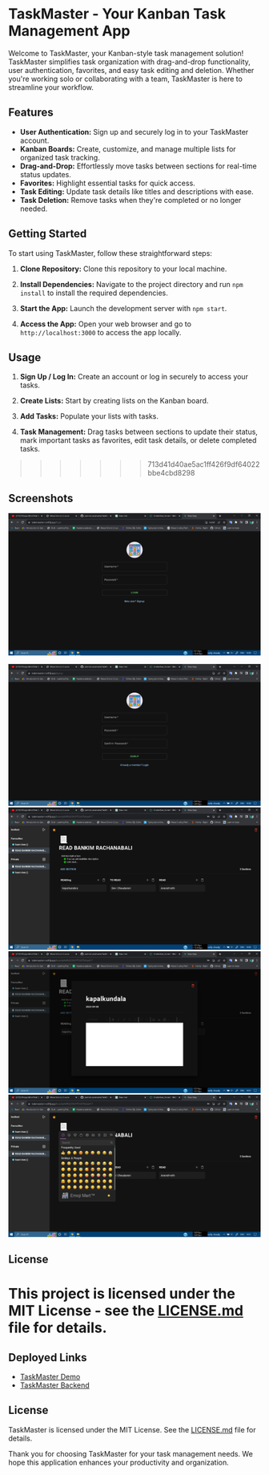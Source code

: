 
# TaskMaster - Your Kanban Task Management App

Welcome to TaskMaster, your Kanban-style task management solution! TaskMaster simplifies task organization with drag-and-drop functionality, user authentication, favorites, and easy task editing and deletion. Whether you're working solo or collaborating with a team, TaskMaster is here to streamline your workflow.

## Features

- **User Authentication:** Sign up and securely log in to your TaskMaster account.
- **Kanban Boards:** Create, customize, and manage multiple lists for organized task tracking.
- **Drag-and-Drop:** Effortlessly move tasks between sections for real-time status updates.
- **Favorites:** Highlight essential tasks for quick access.
- **Task Editing:** Update task details like titles and descriptions with ease.
- **Task Deletion:** Remove tasks when they're completed or no longer needed.

## Getting Started

To start using TaskMaster, follow these straightforward steps:

1. **Clone Repository:** Clone this repository to your local machine.

2. **Install Dependencies:** Navigate to the project directory and run `npm install` to install the required dependencies.

3. **Start the App:** Launch the development server with `npm start`.

4. **Access the App:** Open your web browser and go to `http://localhost:3000` to access the app locally.

## Usage

1. **Sign Up / Log In:** Create an account or log in securely to access your tasks.

2. **Create Lists:** Start by creating lists on the Kanban board.

3. **Add Tasks:** Populate your lists with tasks.

4. **Task Management:** Drag tasks between sections to update their status, mark important tasks as favorites, edit task details, or delete completed tasks.
>>>>>>> 713d41d40ae5ac1ff426f9df64022bbe4cbd8298

## Screenshots

![Screenshot 1](Screenshot/Screenshot%20_1.png)

![Screenshot 2](Screenshot/Screenshot%20_2.png)
![Screenshot 3](Screenshot/Screenshot%20_3.png)
![Screenshot 4](Screenshot/Screenshot%20_4.png)
![Screenshot 5](Screenshot/Screenshot%20_5.png)


## License

This project is licensed under the MIT License - see the [LICENSE.md](LICENSE.md) file for details.
=======
## Deployed Links

- [TaskMaster Demo](https://taskmaasterr.netlify.app/)
- [TaskMaster Backend](https://taskmaster-24ih.onrender.com/api/v1/)

## License

TaskMaster is licensed under the MIT License. See the [LICENSE.md](LICENSE.md) file for details.

Thank you for choosing TaskMaster for your task management needs. We hope this application enhances your productivity and organization.
